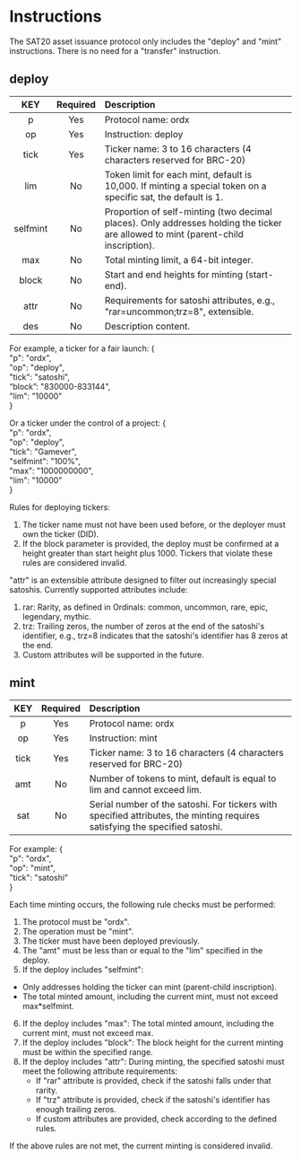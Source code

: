 Instructions
====

The SAT20 asset issuance protocol only includes the "deploy" and "mint" instructions. There is no need for a "transfer" instruction.

deploy
----

| KEY | Required | Description |
| :---: | :---: | :------- |
| p	| Yes | Protocol name: ordx |
| op | Yes | Instruction: deploy |
| tick | Yes | Ticker name: 3 to 16 characters (4 characters reserved for BRC-20) |
| lim | No | Token limit for each mint, default is 10,000. If minting a special token on a specific sat, the default is 1. |
| selfmint | No | Proportion of self-minting (two decimal places). Only addresses holding the ticker are allowed to mint (parent-child inscription). |
| max | No | Total minting limit, a 64-bit integer. |
| block | No | Start and end heights for minting (start-end). |
| attr | No | Requirements for satoshi attributes, e.g., "rar=uncommon;trz=8", extensible. |
| des | No | Description content. |

For example, a ticker for a fair launch:
{   
  "p": "ordx",  
  "op": "deploy",  
  "tick": "satoshi",  
  “block”: "830000-833144",  
  "lim": "10000"  
}

Or a ticker under the control of a project:
{   
  "p": "ordx",  
  "op": "deploy",  
  "tick": "Gamever",  
  "selfmint": "100%",  
  "max": "1000000000",  
  "lim": "10000"  
}

Rules for deploying tickers:
1. The ticker name must not have been used before, or the deployer must own the ticker (DID).
2. If the block parameter is provided, the deploy must be confirmed at a height greater than start height plus 1000.
Tickers that violate these rules are considered invalid.

"attr" is an extensible attribute designed to filter out increasingly special satoshis. Currently supported attributes include:
1. rar: Rarity, as defined in Ordinals: common, uncommon, rare, epic, legendary, mythic.
2. trz: Trailing zeros, the number of zeros at the end of the satoshi's identifier, e.g., trz=8 indicates that the satoshi's identifier has 8 zeros at the end.
3. Custom attributes will be supported in the future.

mint
----

| KEY | Required | Description |
| :---: | :---: | :------- |
| p	| Yes | Protocol name: ordx |
| op | Yes | Instruction: mint |
| tick | Yes | Ticker name: 3 to 16 characters (4 characters reserved for BRC-20) |
| amt | No | Number of tokens to mint, default is equal to lim and cannot exceed lim. |
| sat | No | Serial number of the satoshi. For tickers with specified attributes, the minting requires satisfying the specified satoshi. |

For example:
{  
  "p": "ordx",  
  "op": "mint",  
  "tick": "satoshi"  
}

Each time minting occurs, the following rule checks must be performed:
1. The protocol must be "ordx".
2. The operation must be "mint".
3. The ticker must have been deployed previously.
4. The "amt" must be less than or equal to the "lim" specified in the deploy.
5. If the deploy includes "selfmint":
  * Only addresses holding the ticker can mint (parent-child inscription).
  * The total minted amount, including the current mint, must not exceed max*selfmint.
6. If the deploy includes "max": The total minted amount, including the current mint, must not exceed max.
7. If the deploy includes "block": The block height for the current minting must be within the specified range.
8. If the deploy includes "attr": During minting, the specified satoshi must meet the following attribute requirements:
    * If "rar" attribute is provided, check if the satoshi falls under that rarity.
    * If "trz" attribute is provided, check if the satoshi's identifier has enough trailing zeros.
    * If custom attributes are provided, check according to the defined rules.

If the above rules are not met, the current minting is considered invalid.